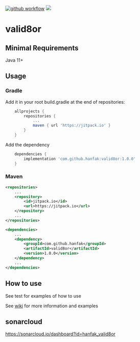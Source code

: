 
[![github workflow](https://img.shields.io/github/workflow/status/hanfak/valid8or/main.yml?style=flat-square)](https://github.com/hanfak/valid8or/actions)
[![](https://jitpack.io/v/hanfak/valid8or.svg)](https://jitpack.io/#hanfak/valid8or)
# valid8or

## Minimal Requirements 

Java 11+

## Usage
### Gradle
Add it in your root build.gradle at the end of repositories:
```groovy
	allprojects {
		repositories {
			...
			maven { url 'https://jitpack.io' }
		}
	}
```
Add the dependency
```groovy
	dependencies {
		implementation 'com.github.hanfak:valid8or:1.0.0'
	}
```
### Maven
```xml
<repositories>
    ...
    <repository>
        <id>jitpack.io</id>
        <url>https://jitpack.io</url>
    </repository>
    ...
</repositories>

<dependencies>
    ...
    <dependency>
        <groupId>com.github.hanfak</groupId>
        <artifactId>valid8or</artifactId>
        <version>1.0.0</version>
    </dependency>
    ...
</dependencies>
```

## How to use 

See test for examples of how to use

See [wiki](https://github.com/hanfak/valid8or/wiki) for more information and examples

## sonarcloud 

https://sonarcloud.io/dashboard?id=hanfak_valid8or

